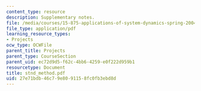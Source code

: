 ```yaml
---
content_type: resource
description: Supplementary notes.
file: /media/courses/15-875-applications-of-system-dynamics-spring-2004/27e71bdb46c79e8091158fc0fb3ebd8d_stnd_method.pdf
file_type: application/pdf
learning_resource_types:
- Projects
ocw_type: OCWFile
parent_title: Projects
parent_type: CourseSection
parent_uid: ec72d9d5-f62c-4bb6-4259-e0f222d959b1
resourcetype: Document
title: stnd_method.pdf
uid: 27e71bdb-46c7-9e80-9115-8fc0fb3ebd8d
---
```


